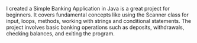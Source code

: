 I created a Simple Banking Application in Java is a great project for beginners. It covers fundamental concepts like using the Scanner class for input, loops, methods, working with strings and conditional statements. 
The project involves basic banking operations such as deposits, withdrawals, checking balances, and exiting the program.
